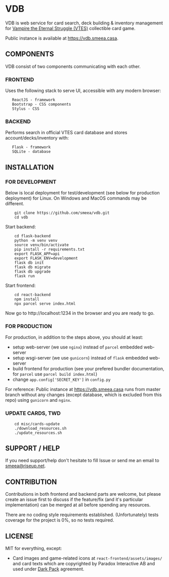 # VDB

VDB is web service for card search, deck building & inventory management for [Vampire the Eternal Struggle (VTES)](https://www.vekn.net/what-is-v-tes) collectible card game.

Public instance is available at https://vdb.smeea.casa.

## COMPONENTS

VDB consist of two components communicating with each other.

### FRONTEND
Uses the following stack to serve UI, accessible with any modern browser:
```
   ReactJS - framework
   Bootstrap - CSS components
   Stylus - CSS
```

### BACKEND
Performs search in official VTES card database and stores account/decks/inventory with:

```
   Flask - framework
   SQLite - database
```

## INSTALLATION

### FOR DEVELOPMENT

Below is local deployment for test/development (see below for production deployment) for Linux.
On Windows and MacOS commands may be different.

```
    git clone https://github.com/smeea/vdb.git
    cd vdb
```

Start backend:
```
    cd flask-backend
    python -m venv venv
    source venv/bin/activate
    pip install -r requirements.txt
    export FLASK_APP=api
    export FLASK_ENV=development
    flask db init
    flask db migrate
    flask db upgrade
    flask run
```

Start frontend:
```
    cd react-backend
    npm install
    npx parcel serve index.html
```

Now go to http://localhost:1234 in the browser and you are ready to go.

### FOR PRODUCTION

For production, in addition to the steps above, you should at least:
* setup web-server (we use `nginx`) instead of `parcel` embedded web-server
* setup wsgi-server (we use `gunicorn`) instead of `flask` embedded web-server
* build frontend for production (see your prefered bundler documentation, for `parcel` use `parcel build index.html`)
* change `app.config['SECRET_KEY']` in `config.py`

For reference:
Public instance at https://vdb.smeea.casa runs from master branch without any changes (except database, which is excluded from this repo) using `gunicorn` and `nginx`.

### UPDATE CARDS, TWD
```
    cd misc/cards-update
    ./download_resources.sh
    ./update_resources.sh
```

## SUPPORT / HELP
If you need support/help don't hesitate to fill Issue or send me an email to smeea@riseup.net.

## CONTRIBUTION
Contributions in both frontend and backend parts are welcome, but please create an issue first to discuss if the feature/fix (and it's particular implementation) can be merged at all before spending any resources.

There are no coding style requirements established.
(Unfortunately) tests coverage for the project is 0%, so no tests required.

## LICENSE

MIT for everything, except:
- Card images and game-related icons at `react-frontend/assets/images/` and card texts which are copyrighted by Paradox Interactive AB and used under [Dark Pack](https://www.worldofdarkness.com/dark-pack) agreement.

